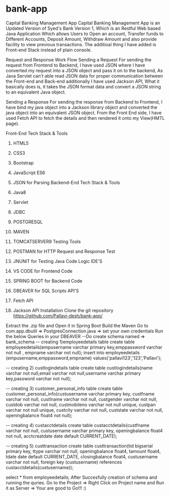 # bank-app
Capital Banking Management App
Capital Banking Management App is an Updated Version of Syed's Bank Version 1, Which is an Restful Web based Java Application Which allows Users to Open an account, Transfer funds to Different Accounts, Deposit Amount, Withdraw Amount and also provide facility to view previous transactions. The additioal thing I have added is Front-end Stack instead of plain console.

Request and Response Work Flow
Sending a Request
For sending the request from Frontend to Backend, I have used JSON where I have converted my request into a JSON object and pass it on to the backend, As Java Servlet can't able read JSON data for proper communication between the Front-end and Back-end additionally I have used Jackson API, What it basically does is, it takes the JSON format data and convert a JSON string to an equivalent Java object.

Sending a Response
For sending the response from Backend to Frontend, I have bind my java object into a Jackson library object and converted the java object into an equivalent JSON object. From the Front End side, I have used Fetch API to fetch the details and then rendered it onto my View(HMTL page).

Front-End Tech Stack & Tools
1. HTML5

2. CSS3

3. Bootstrap

4. JavaScript ES6

5. JSON for Parsing
Backend-End Tech Stack & Tools
1. Java8

2. Servlet

3. JDBC

4. POSTGRESQL

5. MAVEN

6. TOMCATSERVER9
Testing Tools
1. POSTMAN for HTTP Request and Response Test

2. JNUNIT for Testing Java Code Logic
IDE'S
1. VS CODE for Frontend Code

2. SPRING BOOT for Backend Code

3. DBEAVER for SQL Scripts
API'S
1. Fetch API

2. Jackson API
Installation
Clone the git repository
https://github.com/Pallavi-desh/bank-app/

Extract the .zip file and Open it in Spring Boot
Build the Maven
Go to com.app.dbutil => PostgresConnection.java => set your own credentials
Run the below Queries in your DBEAVER
--Do create schema named => bank_schema
-- creating 1)employeedetails table
create table employeedetails(empusername varchar primary key,emppassword varchar not null , empname varchar not null);
insert into employeedetails (empusername,emppassword,empname) values('pallavi123','123','Pallavi');

-- creating 2) custlogindetails table
create table custlogindetails(name varchar not null,email varchar not null,username varchar primary key,password varchar not null);

-- creating 3) customer_personal_info table
create table customer_personal_info(custusername varchar primary key, custfname varchar not null, custlname varchar not null, custgender varchar not null,
custdob varchar not null,
custmobileno varchar not null unique,
custpan varchar not null unique,
custcity varchar not null,
custstate varchar not null,
openingbalance float4 not null);


-- creating 4) custacctdetails
create table custacctdetails(custfname varchar not null,
custusername varchar primary key,
openingbalance float4 not null,
acctcreatdate date default CURRENT_DATE);

-- creating 5) custtransaction
create table custtransaction(tid bigserial primary key,
ttype varchar not null,
openingbalance float4,
tamount float4,
tdate date default CURRENT_DATE,
closingbalance float4,
custusername varchar not null,
foreign key (custusername) references custacctdetails(custusername));

select * from employeedetails;
After Succesfully creation of schema and running the quries.
Go to the Project
=> Right Click on Project name and Run it as Server
=> Your are good to Go!!! :)
